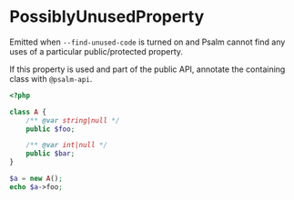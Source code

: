 # PossiblyUnusedProperty

Emitted when `--find-unused-code` is turned on and Psalm cannot find any uses of a
particular public/protected property.

If this property is used and part of the public API, annotate the containing
class with `@psalm-api`.

```php
<?php

class A {
    /** @var string|null */
    public $foo;

    /** @var int|null */
    public $bar;
}

$a = new A();
echo $a->foo;
```

